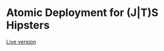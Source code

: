 # Atomic Deployment for **(J|T)S** Hipsters

[Live version](https://m4dz.net/t/atomic-deployment-for-js/)
